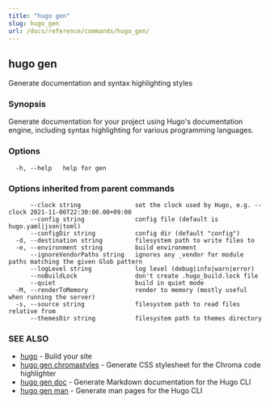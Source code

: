 ```yaml
---
title: "hugo gen"
slug: hugo_gen
url: /docs/reference/commands/hugo_gen/
---
```

## hugo gen

Generate documentation and syntax highlighting styles

### Synopsis

Generate documentation for your project using Hugo's documentation engine, including syntax highlighting for various programming languages.

### Options

```
  -h, --help   help for gen
```

### Options inherited from parent commands

```
      --clock string               set the clock used by Hugo, e.g. --clock 2021-11-06T22:30:00.00+09:00
      --config string              config file (default is hugo.yaml|json|toml)
      --configDir string           config dir (default "config")
  -d, --destination string         filesystem path to write files to
  -e, --environment string         build environment
      --ignoreVendorPaths string   ignores any _vendor for module paths matching the given Glob pattern
      --logLevel string            log level (debug|info|warn|error)
      --noBuildLock                don't create .hugo_build.lock file
      --quiet                      build in quiet mode
  -M, --renderToMemory             render to memory (mostly useful when running the server)
  -s, --source string              filesystem path to read files relative from
      --themesDir string           filesystem path to themes directory
```

### SEE ALSO

* [hugo](/docs/reference/commands/hugo/)	 - Build your site
* [hugo gen chromastyles](/docs/reference/commands/hugo_gen_chromastyles/)	 - Generate CSS stylesheet for the Chroma code highlighter
* [hugo gen doc](/docs/reference/commands/hugo_gen_doc/)	 - Generate Markdown documentation for the Hugo CLI
* [hugo gen man](/docs/reference/commands/hugo_gen_man/)	 - Generate man pages for the Hugo CLI

